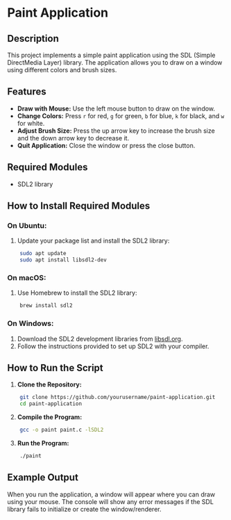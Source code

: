 # Paint Application

## Description
This project implements a simple paint application using the SDL (Simple DirectMedia Layer) library. The application allows you to draw on a window using different colors and brush sizes. 

## Features
- **Draw with Mouse:** Use the left mouse button to draw on the window.
- **Change Colors:** Press `r` for red, `g` for green, `b` for blue, `k` for black, and `w` for white.
- **Adjust Brush Size:** Press the up arrow key to increase the brush size and the down arrow key to decrease it.
- **Quit Application:** Close the window or press the close button.

## Required Modules
- SDL2 library

## How to Install Required Modules
### On Ubuntu:
1. Update your package list and install the SDL2 library:

```sh
    sudo apt update
    sudo apt install libsdl2-dev
```

### On macOS:
1. Use Homebrew to install the SDL2 library:

```sh
    brew install sdl2
```

### On Windows:

1. Download the SDL2 development libraries from [libsdl.org](https://www.libsdl.org/download-2.0.php).
2. Follow the instructions provided to set up SDL2 with your compiler.

## How to Run the Script
1. **Clone the Repository:**

```sh
    git clone https://github.com/yourusername/paint-application.git
    cd paint-application
```

2. **Compile the Program:**
```sh
    gcc -o paint paint.c -lSDL2
```

3. **Run the Program:**

```sh
    ./paint
```

## Example Output
When you run the application, a window will appear where you can draw using your mouse. The console will show any error messages if the SDL library fails to initialize or create the window/renderer.
